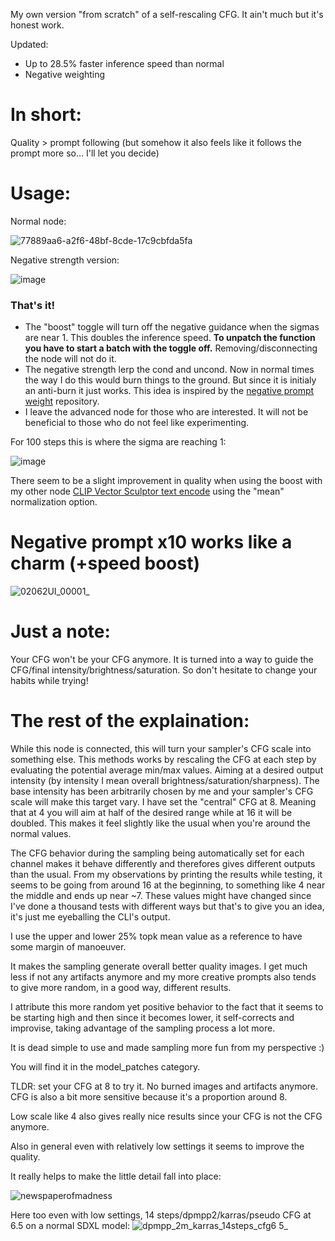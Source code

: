 My own version "from scratch" of a self-rescaling CFG. It ain't much but it's honest work.

Updated:
- Up to 28.5% faster inference speed than normal
- Negative weighting

# In short:

Quality > prompt following (but somehow it also feels like it follows the prompt more so... I'll let you decide)

# Usage:

Normal node:

![77889aa6-a2f6-48bf-8cde-17c9cbfda5fa](https://github.com/Extraltodeus/ComfyUI-AutomaticCFG/assets/15731540/c725a06c-8966-43de-ab1c-569e2ff5b151)

Negative strength version:

![image](https://github.com/Extraltodeus/ComfyUI-AutomaticCFG/assets/15731540/e8099078-2f3e-4067-827d-57a95989e2d3)


### That's it!

- The "boost" toggle will turn off the negative guidance when the sigmas are near 1. This doubles the inference speed. **To unpatch the function you have to start a batch with the toggle off.** Removing/disconnecting the node will not do it.
- The negative strength lerp the cond and uncond. Now in normal times the way I do this would burn things to the ground. But since it is initialy an anti-burn it just works. This idea is inspired by the [negative prompt weight](https://github.com/muerrilla/stable-diffusion-NPW) repository.
- I leave the advanced node for those who are interested. It will not be beneficial to those who do not feel like experimenting.

For 100 steps this is where the sigma are reaching 1:

![image](https://github.com/Extraltodeus/ComfyUI-AutomaticCFG/assets/15731540/525199f1-2857-4027-a96e-105bc4b01860)

There seem to be a slight improvement in quality when using the boost with my other node [CLIP Vector Sculptor text encode](https://github.com/Extraltodeus/Vector_Sculptor_ComfyUI) using the "mean" normalization option.

# Negative prompt x10 works like a charm (+speed boost)

![02062UI_00001_](https://github.com/Extraltodeus/ComfyUI-AutomaticCFG/assets/15731540/7760da8d-9916-44ed-9c1f-e5ee1c05e077)

# Just a note:

Your CFG won't be your CFG anymore. It is turned into a way to guide the CFG/final intensity/brightness/saturation. So don't hesitate to change your habits while trying!

# The rest of the explaination:

While this node is connected, this will turn your sampler's CFG scale into something else.
This methods works by rescaling the CFG at each step by evaluating the potential average min/max values. Aiming at a desired output intensity (by intensity I mean overall brightness/saturation/sharpness).
The base intensity has been arbitrarily chosen by me and your sampler's CFG scale will make this target vary.
I have set the "central" CFG at 8. Meaning that at 4 you will aim at half of the desired range while at 16 it will be doubled. This makes it feel slightly like the usual when you're around the normal values.

The CFG behavior during the sampling being automatically set for each channel makes it behave differently and therefores gives different outputs than the usual.
From my observations by printing the results while testing, it seems to be going from around 16 at the beginning, to something like 4 near the middle and ends up near ~7. 
These values might have changed since I've done a thousand tests with different ways but that's to give you an idea, it's just me eyeballing the CLI's output.

I use the upper and lower 25% topk mean value as a reference to have some margin of manoeuver.

It makes the sampling generate overall better quality images. I get much less if not any artifacts anymore and my more creative prompts also tends to give more random, in a good way, different results.

I attribute this more random yet positive behavior to the fact that it seems to be starting high and then since it becomes lower, it self-corrects and improvise, taking advantage of the sampling process a lot more.

It is dead simple to use and made sampling more fun from my perspective :)

You will find it in the model_patches category.

TLDR: set your CFG at 8 to try it. No burned images and artifacts anymore. CFG is also a bit more sensitive because it's a proportion around 8.

Low scale like 4 also gives really nice results since your CFG is not the CFG anymore.


Also in general even with relatively low settings it seems to improve the quality.

It really helps to make the little detail fall into place:

![newspaperofmadness](https://github.com/Extraltodeus/ComfyUI-AutomaticCFG/assets/15731540/0b041042-dbb5-4ed7-a81f-add6e2093e02)


Here too even with low settings, 14 steps/dpmpp2/karras/pseudo CFG at 6.5 on a normal SDXL model:
![dpmpp_2m_karras_14steps_cfg6 5_](https://github.com/Extraltodeus/ComfyUI-AutomaticCFG/assets/15731540/4a7f47cf-f1c1-433a-8fa5-2c61c4c6f9c0)

